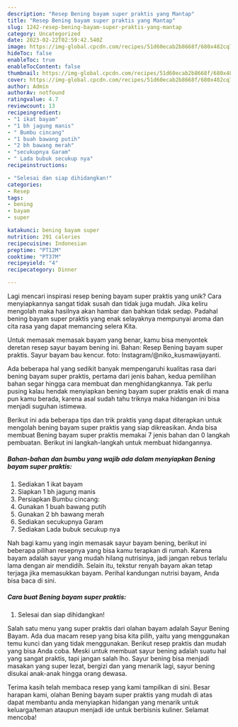 ```yaml
---
description: "Resep Bening bayam super praktis yang Mantap"
title: "Resep Bening bayam super praktis yang Mantap"
slug: 1242-resep-bening-bayam-super-praktis-yang-mantap
category: Uncategorized
date: 2023-02-22T02:59:42.540Z
image: https://img-global.cpcdn.com/recipes/51d60ecab2b8668f/680x482cq70/bening-bayam-super-praktis-foto-resep-utama.jpg
hideToc: false
enableToc: true
enableTocContent: false
thumbnail: https://img-global.cpcdn.com/recipes/51d60ecab2b8668f/680x482cq70/bening-bayam-super-praktis-foto-resep-utama.jpg
cover: https://img-global.cpcdn.com/recipes/51d60ecab2b8668f/680x482cq70/bening-bayam-super-praktis-foto-resep-utama.jpg
author: Admin
authorAv: notfound
ratingvalue: 4.7
reviewcount: 13
recipeingredient:
- "1 ikat bayam"
- "1 bh jagung manis"
- " Bumbu cincang"
- "1 buah bawang putih"
- "2 bh bawang merah"
- "secukupnya Garam"
- " Lada bubuk secukup nya"
recipeinstructions:

- "Selesai dan siap dihidangkan!"
categories:
- Resep
tags:
- bening
- bayam
- super

katakunci: bening bayam super 
nutrition: 291 calories
recipecuisine: Indonesian
preptime: "PT12M"
cooktime: "PT37M"
recipeyield: "4"
recipecategory: Dinner

---
```





Lagi mencari inspirasi resep bening bayam super praktis yang unik? Cara menyiapkannya sangat tidak susah dan tidak juga mudah. Jika keliru mengolah maka hasilnya akan hambar dan bahkan tidak sedap. Padahal bening bayam super praktis yang enak selayaknya mempunyai aroma dan cita rasa yang dapat memancing selera Kita.





Untuk memasak memasak bayam yang benar, kamu bisa menyontek deretan resep sayur bayam bening ini. Bahan: Resep Bening bayam super praktis. Sayur bayam bau kencur. foto: Instagram/@niko_kusmawijayanti.

Ada beberapa hal yang sedikit banyak mempengaruhi kualitas rasa dari bening bayam super praktis, pertama dari jenis bahan, kedua pemilihan bahan segar hingga cara membuat dan menghidangkannya. Tak perlu pusing kalau hendak menyiapkan bening bayam super praktis enak di mana pun kamu berada, karena asal sudah tahu triknya maka hidangan ini bisa menjadi suguhan istimewa.






Berikut ini ada beberapa tips dan trik praktis yang dapat diterapkan untuk mengolah bening bayam super praktis yang siap dikreasikan. Anda bisa membuat Bening bayam super praktis memakai 7 jenis bahan dan 0 langkah pembuatan. Berikut ini langkah-langkah untuk membuat hidangannya.

<!--inarticleads1-->

##### Bahan-bahan dan bumbu yang wajib ada dalam menyiapkan Bening bayam super praktis:

1. Sediakan 1 ikat bayam
1. Siapkan 1 bh jagung manis
1. Persiapkan  Bumbu cincang:
1. Gunakan 1 buah bawang putih
1. Gunakan 2 bh bawang merah
1. Sediakan secukupnya Garam
1. Sediakan  Lada bubuk secukup nya


Nah bagi kamu yang ingin memasak sayur bayam bening, berikut ini beberapa pilihan resepnya yang bisa kamu terapkan di rumah. Karena bayam adalah sayur yang mudah hilang nutrisinya, jadi jangan rebus terlalu lama dengan air mendidih. Selain itu, tekstur renyah bayam akan tetap terjaga jika memasukkan bayam. Perihal kandungan nutrisi bayam, Anda bisa baca di sini. 

<!--inarticleads2-->

##### Cara buat Bening bayam super praktis:


1. Selesai dan siap dihidangkan!

Salah satu menu yang super praktis dari olahan bayam adalah Sayur Bening Bayam. Ada dua macam resep yang bisa kita pilih, yaitu yang menggunakan temu kunci dan yang tidak menggunakan. Berikut resep praktis dan mudah yang bisa Anda coba. Meski untuk membuat sayur bening adalah suatu hal yang sangat praktis, tapi jangan salah lho. Sayur bening bisa menjadi masakan yang super lezat, bergizi dan yang menarik lagi, sayur bening disukai anak-anak hingga orang dewasa. 

Terima kasih telah membaca resep yang kami tampilkan di sini. Besar harapan kami, olahan Bening bayam super praktis yang mudah di atas dapat membantu anda menyiapkan hidangan yang menarik untuk keluarga/teman ataupun menjadi ide untuk berbisnis kuliner. Selamat mencoba!
